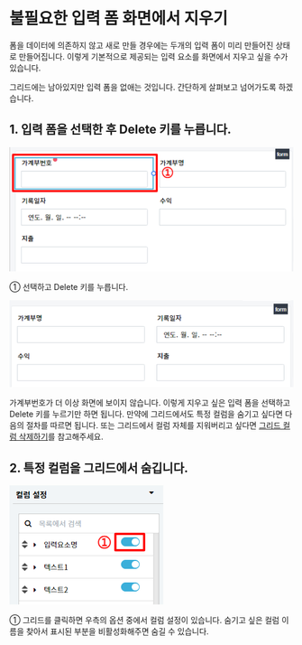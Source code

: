 # 불필요한 입력 폼 화면에서 지우기
폼을 데이터에 의존하지 않고 새로 만들 경우에는 두개의 입력 폼이 미리 만들어진 상태로 만들어집니다. 이렇게 기본적으로 제공되는 입력 요소를 화면에서 지우고 싶을 수가 있습니다.

그리드에는 남아있지만 입력 폼을 없애는 것입니다. 간단하게 살펴보고 넘어가도록 하겠습니다.

## 1. 입력 폼을 선택한 후 Delete 키를 누릅니다.

![입력 폼을 선택한 후 Delete 키를 누릅니다](/media/image61.png)

①	선택하고 Delete 키를 누릅니다.

![삭제된 모습](/media/image62.png)

가계부번호가 더 이상 화면에 보이지 않습니다. 이렇게 지우고 싶은 입력 폼을 선택하고 Delete 키를 누르기만 하면 됩니다. 만약에 그리드에서도 특정 컬럼을 숨기고 싶다면 다음의 절차를 따르면 됩니다. 또는 그리드에서 컬럼 자체를 지워버리고 싶다면 [그리드 컬럼 삭제하기](./7-grid-column-delete.md)를 참고해주세요.

## 2. 특정 컬럼을 그리드에서 숨깁니다.

![특정 컬럼을 그리드에서 숨깁니다](/media/image63.png)

①	그리드를 클릭하면 우측의 옵션 중에서 컬럼 설정이 있습니다. 숨기고 싶은 컬럼 이름을 찾아서 표시된 부분을 비활성화해주면 숨길 수 있습니다.

